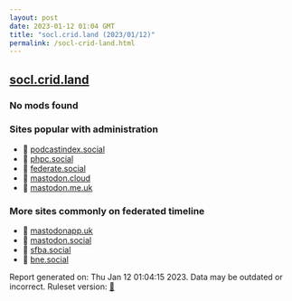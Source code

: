 ```yaml
---
layout: post
date: 2023-01-12 01:04 GMT
title: "socl.crid.land (2023/01/12)"
permalink: /socl-crid-land.html
---
```



## [socl.crid.land](https://socl.crid.land)

### No mods found

### Sites popular with administration

* 🐘 [podcastindex.social](/podcastindex-social.html)
* 🐘 [phpc.social](/phpc-social.html)
* 🐘 [federate.social](/federate-social.html)
* 🐘 [mastodon.cloud](/mastodon-cloud.html)
* 🐘 [mastodon.me.uk](/mastodon-me-uk.html)

### More sites commonly on federated timeline

* 🐘 [mastodonapp.uk](/mastodonapp-uk.html)
* 🐘 [mastodon.social](/mastodon-social.html)
* 🐘 [sfba.social](/sfba-social.html)
* 🐘 [bne.social](/bne-social.html)

Report generated on: Thu Jan 12 01:04:15 2023. Data may be outdated or incorrect.
Ruleset version: [🧁](/version-cupcake)
